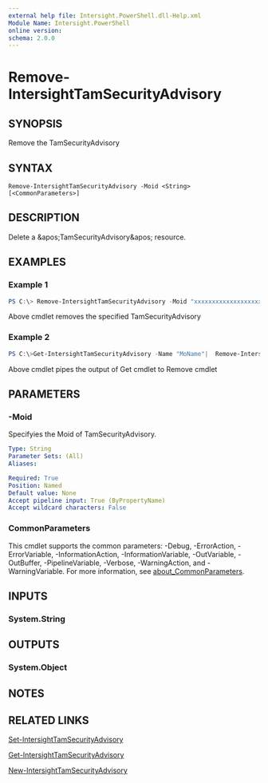```yaml
---
external help file: Intersight.PowerShell.dll-Help.xml
Module Name: Intersight.PowerShell
online version:
schema: 2.0.0
---
```


# Remove-IntersightTamSecurityAdvisory

## SYNOPSIS
Remove the TamSecurityAdvisory

## SYNTAX

```
Remove-IntersightTamSecurityAdvisory -Moid <String> [<CommonParameters>]
```

## DESCRIPTION
Delete a &amp;apos;TamSecurityAdvisory&amp;apos; resource.

## EXAMPLES

### Example 1
```powershell
PS C:\> Remove-IntersightTamSecurityAdvisory -Moid "xxxxxxxxxxxxxxxxxxxxxxxxxxx"
```
Above cmdlet removes the specified TamSecurityAdvisory 

### Example 2
```powershell
PS C:\>Get-IntersightTamSecurityAdvisory -Name "MoName"|  Remove-IntersightTamSecurityAdvisory
```
Above cmdlet pipes the output of Get cmdlet to Remove cmdlet

## PARAMETERS

### -Moid
Specifyies the Moid of TamSecurityAdvisory.

```yaml
Type: String
Parameter Sets: (All)
Aliases:

Required: True
Position: Named
Default value: None
Accept pipeline input: True (ByPropertyName)
Accept wildcard characters: False
```

### CommonParameters
This cmdlet supports the common parameters: -Debug, -ErrorAction, -ErrorVariable, -InformationAction, -InformationVariable, -OutVariable, -OutBuffer, -PipelineVariable, -Verbose, -WarningAction, and -WarningVariable. For more information, see [about_CommonParameters](http://go.microsoft.com/fwlink/?LinkID=113216).

## INPUTS

### System.String

## OUTPUTS

### System.Object
## NOTES

## RELATED LINKS

[Set-IntersightTamSecurityAdvisory](./Set-IntersightTamSecurityAdvisory.md)

[Get-IntersightTamSecurityAdvisory](./Get-IntersightTamSecurityAdvisory.md)

[New-IntersightTamSecurityAdvisory](./New-IntersightTamSecurityAdvisory.md)


